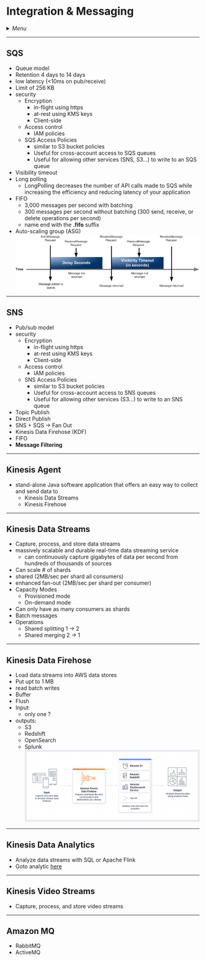 # Integration & Messaging

<details>
 <summary><i>Menu</i></summary>

- [SQS](#sqs)
- [SNS](#sns)
- [Kinesis Data Agent](#kinesis-agent)
- [Kinesis Data Streams](#kinesis-data-streams)
- [Kinesis Data Firehose](#kinesis-data-firehose)
- [Kinesis Data Analytics](#kinesis-data-analytics)
- [Kinesis Video Streams](#kinesis-video-streams)
- [Amazon MQ](#amazon-mq)
</details>

---
## SQS
- Queue model
- Retention 4 days to 14 days
- low latency (<10ms on pub/receive)
- Limit of 256 KB
- security
  - Encryption
    - in-flight using https
    - at-rest using KMS keys
    - Client-side
  - Access control
    - IAM policies
  - SQS Access Policies
    - similar to S3 bucket policies
    - Useful for cross-account access to SQS queues
    - Useful for allowing other services (SNS, S3...) to write to an SQS queue
- Visibility timeout
- Long polling
  - LongPolling decreases the number of API calls made to SQS while increasing the efficiency and reducing latency of your application
- FIFO
  - 3,000 messages per second with batching
  - 300 messages per second without batching (300 send, receive, or delete operations per second)
  - name end with the __.fifo__ suffix
- Auto-scaling group (ASG)
![SQS delay](../../images/sqs-delay-queues-diagram.png)
---
## SNS
- Pub/sub model
- security
  - Encryption
    - in-flight using https
    - at-rest using KMS keys
    - Client-side
  - Access control
    - IAM policies
  - SNS Access Policies
    - similar to S3 bucket policies
    - Useful for cross-account access to SNS queues
    - Useful for allowing other services (S3...) to write to an SNS queue
- Topic Publish
- Direct Publish
- SNS + SQS -> Fan Out
- Kinesis Data Firehose (KDF)
- FIFO
- __Message Filtering__

---
## Kinesis Agent
- stand-alone Java software application that offers an easy way to collect and send data to
  - Kinesis Data Streams
  - Kinesis Firehose

---
## Kinesis Data Streams
- Capture, process, and store data streams
- massively scalable and durable real-time data streaming service
  - can continuously capture gigabytes of data per second from hundreds of thousands of sources
- Can scale # of shards
- shared (2MB/sec per shard all consumers)
- enhanced fan-out (2MB/sec per shard per consumer)
- Capacity Modes
  - Provisioned mode
  - On-demand mode
- Can only have as many consumers as shards
- Batch messages
- Operations
  - Shared splitting 1 -> 2
  - Shared merging 2 -> 1 

---
## Kinesis Data Firehose
- Load data streams into AWS data stores
- Put upt to 1 MB
- read batch writes
- Buffer
- Flush
- Input:
  - only one ?
- outputs:
  - S3
  - Redshift
  - OpenSearch
  - Splunk
![KDF](../../images/Amazon-Kinesis-Data-Firehose.png)

---
## Kinesis Data Analytics
- Analyze data streams with SQL or Apache Flink
- Goto analytic [here](../data-analytics/README.md#kinesis-data-analytics)

---
## Kinesis Video Streams
- Capture, process, and store video streams

---
## Amazon MQ
- RabbitMQ
- ActiveMQ